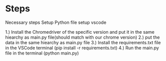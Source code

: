 # Steps

Necessary steps
Setup Python file
setup vscode

1.) Install the Chromedriver of the specific version and put it in the same hiearchy as main.py file(should match with our chrome version)
2.) put the data in the same hiearchy as main.py file
3.) Install the requirements.txt file in the VSCode terminal (pip install -r requirements.txt)
4.) Run the main.py file in the terminal (python main.py)